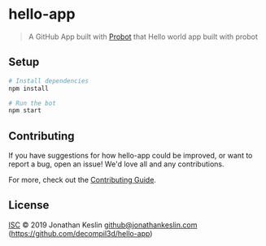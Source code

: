# hello-app

> A GitHub App built with [Probot](https://github.com/probot/probot) that Hello world app built with probot

## Setup

```sh
# Install dependencies
npm install

# Run the bot
npm start
```

## Contributing

If you have suggestions for how hello-app could be improved, or want to report a bug, open an issue! We'd love all and any contributions.

For more, check out the [Contributing Guide](CONTRIBUTING.md).

## License

[ISC](LICENSE) © 2019 Jonathan Keslin <github@jonathankeslin.com> (https://github.com/decompil3d/hello-app)

